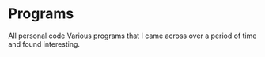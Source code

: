 # Programs
All personal code
Various programs that I came across over a period of time and found interesting. 
